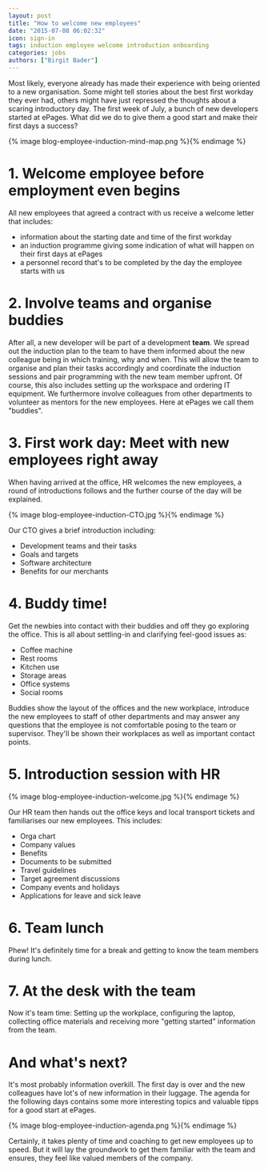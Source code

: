```yaml
---
layout: post
title: "How to welcome new employees"
date: "2015-07-08 06:02:32"
icon: sign-in
tags: induction employee welcome introduction onboarding
categories: jobs
authors: ["Birgit Bader"]
---
```


Most likely, everyone already has made their experience with being oriented to a new organisation.
Some might tell stories about the best first workday they ever had, others might have just repressed the thoughts about a scaring introductory day.
The first week of July, a bunch of new developers started at ePages.
What did we do to give them a good start and make their first days a success?

{% image blog-employee-induction-mind-map.png %}{% endimage %}

# 1. Welcome employee before employment even begins

All new employees that agreed a contract with us receive a welcome letter that includes:

* information about the starting date and time of the first workday
* an induction programme giving some indication of what will happen on their first days at ePages
* a personnel record that's to be completed by the day the employee starts with us

# 2. Involve teams and organise buddies

After all, a new developer will be part of a development **team**.
We spread out the induction plan to the team to have them informed about the new colleague being in which training, why and when.
This will allow the team to organise and plan their tasks accordingly and coordinate the induction sessions and pair programming with the new team member upfront.
Of course, this also includes setting up the workspace and ordering IT equipment.
We furthermore involve colleagues from other departments to volunteer as mentors for the new employees.
Here at ePages we call them "buddies".

# 3. First work day: Meet with new employees right away

When having arrived at the office, HR welcomes the new employees, a round of introductions follows and the further course of the day will be explained.

{% image blog-employee-induction-CTO.jpg %}{% endimage %}

Our CTO gives a brief introduction including:

* Development teams and their tasks
* Goals and targets
* Software architecture
* Benefits for our merchants

# 4. Buddy time!

Get the newbies into contact with their buddies and off they go exploring the office.
This is all about settling-in and clarifying feel-good issues as:

* Coffee machine
* Rest rooms
* Kitchen use
* Storage areas
* Office systems
* Social rooms

Buddies show the layout of the offices and the new workplace, introduce the new employees to staff of other departments and may answer any questions that the employee is not comfortable posing to the team or supervisor.
They'll be shown their workplaces as well as important contact points.

# 5. Introduction session with HR

{% image blog-employee-induction-welcome.jpg %}{% endimage %}

Our HR team then hands out the office keys and local transport tickets and familiarises our new employees.
This includes:

* Orga chart
* Company values
* Benefits
* Documents to be submitted
* Travel guidelines
* Target agreement discussions
* Company events and holidays
* Applications for leave and sick leave

# 6. Team lunch

Phew! It's definitely time for a break and getting to know the team members during lunch.

# 7. At the desk with the team

Now it's team time: Setting up the workplace, configuring the laptop, collecting office materials and receiving more "getting started" information from the team.

# And what's next?

It's most probably information overkill.
The first day is over and the new colleagues have lot's of new information in their luggage.
The agenda for the following days contains some more interesting topics and valuable tipps for a good start at ePages.

{% image blog-employee-induction-agenda.png %}{% endimage %}

Certainly, it takes plenty of time and coaching to get new employees up to speed.
But it will lay the groundwork to get them familiar with the team and ensures, they feel like valued members of the company.

